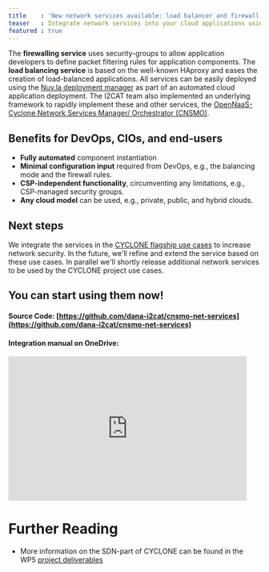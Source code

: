 ```yaml
---
title    : 'New network services available: load balancer and firewall'
teaser   : Integrate network services into your cloud applications using our ready-to-deploy modules to increase security and lower maintenance efforts.
featured : true
---
```

The **firewalling service** uses security-groups to allow application developers to define packet filtering rules for application components. The **load balancing service** is based on the well-known HAproxy and eases the creation of load-balanced applications. All services can be easily deployed using the [Nuv.la deployment manager](/software.html#nuvla) as part of an automated cloud application deployment. The I2CAT team also implemented an underlying framework to rapidly implement these and other services, the [OpenNaaS-Cyclone Network Services Manager/ Orchestrator (CNSMO)](https://github.com/dana-i2cat/cnsmo).

## Benefits for DevOps, CIOs, and end-users

* **Fully automated** component instantiation
* **Minimal configuration input** required from DevOps, e.g., the balancing mode and the firewall rules.
* **CSP-independent functionality**, circumventing any limitations, e.g., CSP-managed security groups.
* **Any cloud model** can be used, e.g., private, public, and hybrid clouds.

## Next steps

We integrate the services in the [CYCLONE flagship use cases](/usecases.html) to increase network security. In the future, we'll refine and extend the service based on these use cases. In parallel we'll shortly release additional network services to be used by the CYCLONE project use cases.

## You can start using them now!

#### Source Code: [https://github.com/dana-i2cat/cnsmo-net-services](https://github.com/dana-i2cat/cnsmo-net-services)

#### Integration manual on OneDrive:

<iframe src="https://onedrive.live.com/embed?cid=2C3033FE409659BD&resid=2C3033FE409659BD%211519&authkey=AE5i4XlAsFDHxDM&em=2" width="476" height="288" frameborder="0" scrolling="no"></iframe>

# Further Reading

* More information on the SDN-part of CYCLONE can be found in the WP5 [project deliverables](/deliverables.html) 
